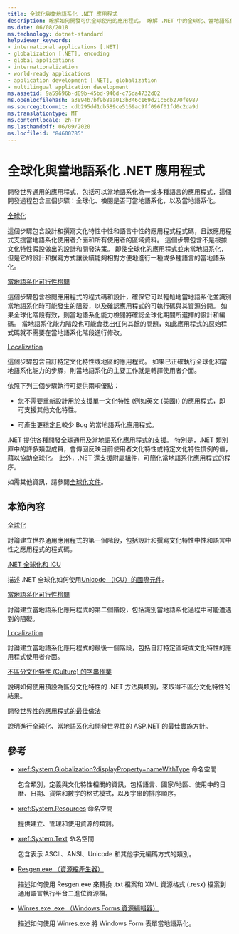 ```yaml
---
title: 全球化與當地語系化 .NET 應用程式
description: 瞭解如何開發可供全球使用的應用程式。 瞭解 .NET 中的全球化、當地語系化性檢查和當地語系化。
ms.date: 06/08/2018
ms.technology: dotnet-standard
helpviewer_keywords:
- international applications [.NET]
- globalization [.NET], encoding
- global applications
- internationalization
- world-ready applications
- application development [.NET], globalization
- multilingual application development
ms.assetid: 9a59696b-d89b-45bd-946d-c75da4732d02
ms.openlocfilehash: a3894b7bf9b8aa013b346c169d21c6db270fe987
ms.sourcegitcommit: cdb295dd1db589ce5169ac9ff096f01fd0c2da9d
ms.translationtype: MT
ms.contentlocale: zh-TW
ms.lasthandoff: 06/09/2020
ms.locfileid: "84600785"
---
```

# <a name="globalizing-and-localizing-net-applications"></a>全球化與當地語系化 .NET 應用程式

開發世界通用的應用程式，包括可以當地語系化為一或多種語言的應用程式，這個開發過程包含三個步驟：全球化、檢閱是否可當地語系化，以及當地語系化。

[全球化](globalization.md)

這個步驟包含設計和撰寫文化特性中性和語言中性的應用程式程式碼，且該應用程式支援當地語系化使用者介面和所有使用者的區域資料。 這個步驟包含不是根據文化特性假設做出的設計和開發決策。 即使全球化的應用程式並未當地語系化，但是它的設計和撰寫方式讓後續能夠相對方便地進行一種或多種語言的當地語系化。

[當地語系化可行性檢閱](localizability-review.md)

這個步驟包含檢閱應用程式的程式碼和設計，確保它可以輕鬆地當地語系化並識別當地語系化時可能發生的阻礙，以及確認應用程式的可執行碼與其資源分開。 如果全球化階段有效，則當地語系化能力檢閱將確認全球化期間所選擇的設計和編碼。 當地語系化能力階段也可能會找出任何其餘的問題，如此應用程式的原始程式碼就不需要在當地語系化階段進行修改。

[Localization](localization.md)

這個步驟包含自訂特定文化特性或地區的應用程式。 如果已正確執行全球化和當地語系化能力的步驟，則當地語系化的主要工作就是轉譯使用者介面。

依照下列三個步驟執行可提供兩項優點：

- 您不需要重新設計用於支援單一文化特性 (例如英文 (美國)) 的應用程式，即可支援其他文化特性。

- 可產生更穩定且較少 Bug 的當地語系化應用程式。

.NET 提供各種開發全球通用及當地語系化應用程式的支援。 特別是，.NET 類別庫中的許多類型成員，會傳回反映目前使用者文化特性或特定文化特性慣例的值，藉以協助全球化。 此外，.NET 還支援附屬組件，可簡化當地語系化應用程式的程序。

如需其他資訊，請參閱[全球化文件](/globalization/)。

## <a name="in-this-section"></a>本節內容

[全球化](globalization.md)

討論建立世界通用應用程式的第一個階段，包括設計和撰寫文化特性中性和語言中性之應用程式的程式碼。

[.NET 全球化和 ICU](globalization-icu.md)

描述 .NET 全球化如何使用[Unicode （ICU）的國際元件](http://site.icu-project.org/home)。

[當地語系化可行性檢閱](localizability-review.md)

討論建立當地語系化應用程式的第二個階段，包括識別當地語系化過程中可能遭遇到的阻礙。

[Localization](localization.md)

討論建立當地語系化應用程式的最後一個階段，包括自訂特定區域或文化特性的應用程式使用者介面。

[不區分文化特性 (Culture) 的字串作業](culture-insensitive-string-operations.md)

說明如何使用預設為區分文化特性的 .NET 方法與類別，來取得不區分文化特性的結果。

[開發世界性的應用程式的最佳做法](best-practices-for-developing-world-ready-apps.md)

說明進行全球化、當地語系化和開發世界性的 ASP.NET 的最佳實施方針。

## <a name="reference"></a>參考

- <xref:System.Globalization?displayProperty=nameWithType> 命名空間

   包含類別，定義與文化特性相關的資訊，包括語言、國家/地區、使用中的日曆、日期、貨幣和數字的格式模式，以及字串的排序順序。

- <xref:System.Resources> 命名空間

   提供建立、管理和使用資源的類別。

- <xref:System.Text> 命名空間

   包含表示 ASCII、ANSI、Unicode 和其他字元編碼方式的類別。

- [Resgen.exe （資源檔產生器）](../../framework/tools/resgen-exe-resource-file-generator.md)

   描述如何使用 Resgen.exe 來轉換 .txt 檔案和 XML 資源格式 (.resx) 檔案到通用語言執行平台二進位資源檔。

- [Winres.exe .exe （Windows Forms 資源編輯器）](../../framework/tools/winres-exe-windows-forms-resource-editor.md)

   描述如何使用 Winres.exe 將 Windows Form 表單當地語系化。
